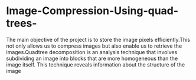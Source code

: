 # Image-Compression-Using-quad-trees-

The main objective of the project is to store the image pixels efficiently.This not only allows us to compress images but also enable us to retrieve the images.Quadtree decomposition is an analysis technique that involves subdividing an image into blocks that are more homogeneous than the image itself. This technique reveals information about the structure of the image

